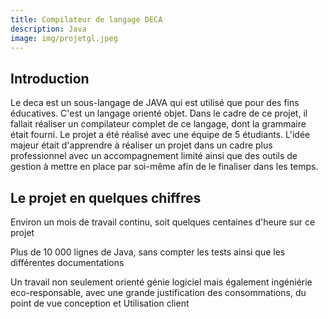 ```yaml
---
title: Compilateur de langage DECA
description: Java
image: img/projetgl.jpeg
---
```


## Introduction

Le deca est un sous-langage de JAVA qui est utilisé que pour des fins éducatives. C'est un langage orienté objet. Dans le cadre de ce projet, il fallait réaliser un compilateur complet de ce langage, dont la grammaire était fourni. Le projet a été réalisé avec une équipe de 5 étudiants. L'idée majeur était d'apprendre à réaliser un projet dans un cadre plus professionnel avec un accompagnement limité ainsi que des outils de gestion à mettre en place par soi-même afin de le finaliser dans les temps.

## Le projet en quelques chiffres

Environ un mois de travail continu, soit quelques centaines d'heure sur ce projet   

Plus de 10 000 lignes de Java, sans compter les tests ainsi que les différentes documentations

Un travail non seulement orienté génie logiciel mais également ingéniérie eco-responsable, avec une grande justification des consommations, du point de vue conception et Utilisation client

